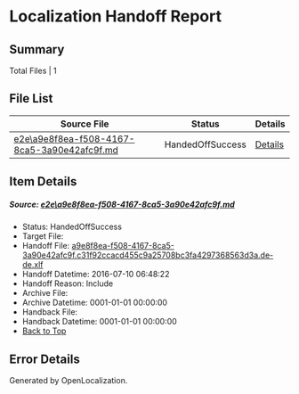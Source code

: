 # <a name='report-top'></a> Localization Handoff Report

## Summary
 Total Files | 1

## File List
 Source File | Status | Details 
 ----------- | ------ | ------- 
 [e2e\a9e8f8ea-f508-4167-8ca5-3a90e42afc9f.md](https://github.com/OpenLocalizationTestOrg/oltest/blob/1f832fb3dafadad89e61b710ca78be9ce423ae57/e2e/a9e8f8ea-f508-4167-8ca5-3a90e42afc9f.md) | HandedOffSuccess | [Details](#4365632eb580d8bff1ce57db5a25648fd1d85f661)

## Item Details
##### <a name='4365632eb580d8bff1ce57db5a25648fd1d85f661'></a> Source: [e2e\a9e8f8ea-f508-4167-8ca5-3a90e42afc9f.md](https://github.com/OpenLocalizationTestOrg/oltest/blob/1f832fb3dafadad89e61b710ca78be9ce423ae57/e2e/a9e8f8ea-f508-4167-8ca5-3a90e42afc9f.md)
* Status: HandedOffSuccess
* Target File: 
* Handoff File: [a9e8f8ea-f508-4167-8ca5-3a90e42afc9f.c31f92ccacd455c9a25708bc3fa4297368563d3a.de-de.xlf](https://github.com/OpenLocalizationTestOrg/olhandoff-e2e/blob/88eb447eeef6e516350c6483e037162874dd6760/ol-handoff/OpenLocalizationTestOrg/oltest-dede-fly/ci/ht/a9e8f8ea-f508-4167-8ca5-3a90e42afc9f.c31f92ccacd455c9a25708bc3fa4297368563d3a.de-de.xlf)
* Handoff Datetime: 2016-07-10 06:48:22
* Handoff Reason: Include
* Archive File: 
* Archive Datetime: 0001-01-01 00:00:00
* Handback File: 
* Handback Datetime: 0001-01-01 00:00:00
* [Back to Top](#report-top)


## Error Details

Generated by OpenLocalization.

